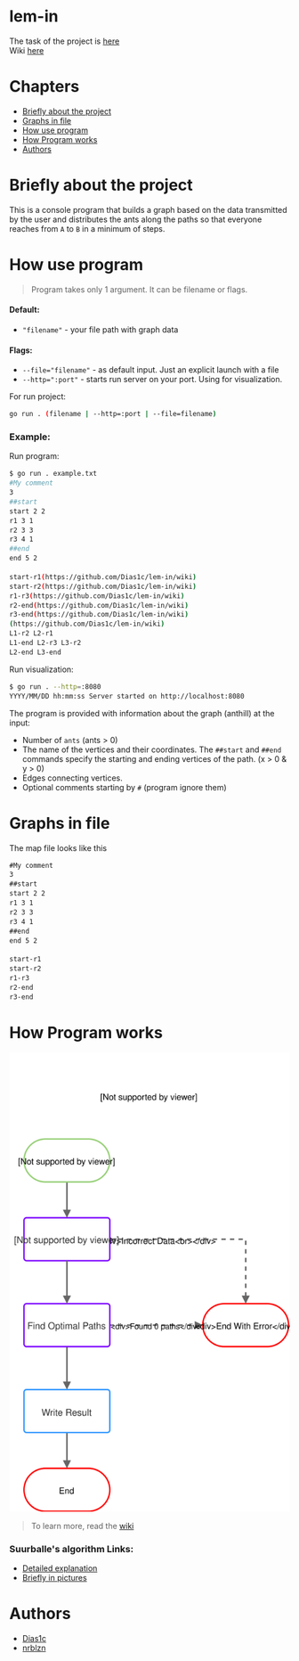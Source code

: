# lem-in
The task of the project is [here](https://github.com/01-edu/public/tree/master/subjects/lem-in)<br>
Wiki [here](https://github.com/Dias1c/lem-in/wiki)
# Chapters
- [Briefly about the project](#Briefly-about-the-project)
- [Graphs in file](#Graphs-in-file)
- [How use program](#How-use-program)
- [How Program works](#How-Program-works)
- [Authors](#Authors)
# Briefly about the project
This is a console program that builds a graph based on the data transmitted by the user and distributes the ants along the paths so that everyone reaches from `A` to `B` in a minimum of steps.

# How use program
> Program takes only 1 argument. 
It can be filename or flags.
#### Default:
- `"filename"` - your file path with graph data
#### Flags:
- `--file="filename"` - as default input. Just an explicit launch with a file
- `--http=":port"` - starts run server on your port. Using for visualization.

For run project:
```bash
go run . (filename | --http=:port | --file=filename)
```
### Example:
Run program:
```bash
$ go run . example.txt
#My comment
3
##start
start 2 2
r1 3 1
r2 3 3
r3 4 1
##end
end 5 2

start-r1(https://github.com/Dias1c/lem-in/wiki)
start-r2(https://github.com/Dias1c/lem-in/wiki)
r1-r3(https://github.com/Dias1c/lem-in/wiki)
r2-end(https://github.com/Dias1c/lem-in/wiki)
r3-end(https://github.com/Dias1c/lem-in/wiki)
(https://github.com/Dias1c/lem-in/wiki)
L1-r2 L2-r1 
L1-end L2-r3 L3-r2 
L2-end L3-end 
```
Run visualization:
```bash
$ go run . --http=:8080
YYYY/MM/DD hh:mm:ss Server started on http://localhost:8080
```

The program is provided with information about the graph (anthill) at the input:

- Number of `ants` (ants > 0)
- The name of the vertices and their coordinates. The `##start` and `##end` commands specify the starting and ending vertices of the path. (x > 0 & y > 0)
- Edges connecting vertices.
- Optional comments starting by `#` (program ignore them)
# Graphs in file
The map file looks like this
```txt
#My comment
3
##start
start 2 2
r1 3 1
r2 3 3
r3 4 1
##end
end 5 2

start-r1
start-r2
r1-r3
r2-end
r3-end
``` 
# How Program works
![short in diagram](https://raw.githubusercontent.com/Dias1c/wiki/0d6d9b8ee728e4fb1c27e1b82fcfd8b6af6ad420/lem-in/images/main.svg)
> To learn more, read the [wiki](https://github.com/Dias1c/lem-in/wiki)
### Suurballe's algorithm Links:
- [Detailed explanation](https://en.wikipedia.org/wiki/Suurballe%27s_algorithm)
- [Briefly in pictures](http://www.macfreek.nl/memory/Disjoint_Path_Finding)
# Authors
- [Dias1c](https://github.com/Dias1c)
- [nrblzn](https://github.com/RaevNur)